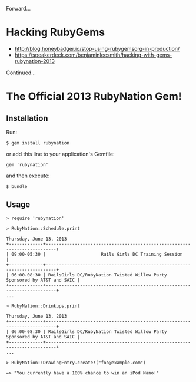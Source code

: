 Forward...

# Hacking RubyGems


- http://blog.honeybadger.io/stop-using-rubygemsorg-in-production/
- https://speakerdeck.com/benjaminleesmith/hacking-with-gems-rubynation-2013

Continued...

# The Official 2013 RubyNation Gem!

## Installation

Run:

    $ gem install rubynation

or add this line to your application's Gemfile:

    gem 'rubynation'

and then execute:

    $ bundle

## Usage

    > require 'rubynation'

    > RubyNation::Schedule.print

    Thursday, June 13, 2013
    +-------------+--------------------------------------------------------------------------+
    | 09:00-05:30 |                     Rails Girls DC Training Session                      |
    +-------------+--------------------------------------------------------------------------+
    | 06:00-08:30 | RailsGirls DC/RubyNation Twisted Willow Party Sponsored by AT&T and SAIC |
    +-------------+--------------------------------------------------------------------------+
    ...

    > RubyNation::Drinkups.print

    Thursday, June 13, 2013
    +-------------+--------------------------------------------------------------------------+
    | 06:00-08:30 | RailsGirls DC/RubyNation Twisted Willow Party Sponsored by AT&T and SAIC |
    +-------------+--------------------------------------------------------------------------+
    ...

    > RubyNation::DrawingEntry.create!("foo@example.com")

    => "You currently have a 100% chance to win an iPod Nano!"

